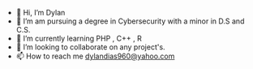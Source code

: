 - 👋 Hi, I’m Dylan 
- 👀 I’m am pursuing a degree in Cybersecurity with a minor in D.S and C.S. 
- 🌱 I’m currently learning PHP , C++ , R
- 💞️ I’m looking to collaborate on any project's. 
- 📫 How to reach me dylandias960@yahoo.com

<!---
DylanD19/DylanD19 is a ✨ special ✨ repository because its `README.md` (this file) appears on your GitHub profile.
You can click the Preview link to take a look at your changes.
--->
